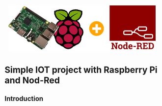 <p align="center"><img src="banner.png" heght="150px" width="480px"></p>

# Simple IOT project with Raspberry Pi and Nod-Red

## Introduction
